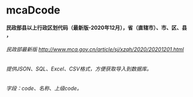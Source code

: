 # mcaDcode

#### 民政部县以上行政区划代码（最新版-2020年12月），省（直辖市）、市、区、县 ，

###### 民政部最新版 http://www.mca.gov.cn/article/sj/xzqh/2020/20201201.html 

###### 提供JSON、SQL、Excel、CSV格式，方便获取导入到数据库。

###### 字段：code、名称、上级code。
